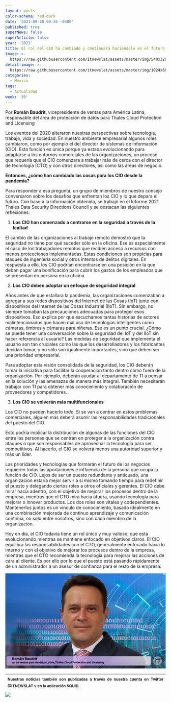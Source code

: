 ```yaml
---
layout: posts
color-schema: red-dark
date: '2021-09-28 09:36 -0400'
published: true
superNews: false
superArticle: false
year: '2021'
title: El rol del CIO ha cambiado y continuará haciéndolo en el futuro
image: >-
  https://raw.githubusercontent.com/itnewslat/assets/master/img/540x320/Roman-Baudrit-p.jpg
detail-image: >-
  https://raw.githubusercontent.com/itnewslat/assets/master/img/1024x680/Roman-Baudrit-g.jpg
categories:
  - Mexico
tags:
  - Actualidad
week: '39'
---
```

Por **Román Baudrit**, vicepresidente de ventas para América Latina, responsable del área de protección de datos para Thales Cloud Protection and Licensing

Los eventos del 2020 alteraron nuestras perspectivas sobre tecnología, trabajo, vida y sociedad.  En nuestro ambiente empresarial algunos roles cambiaron, como por ejemplo el del director de sistemas de información (CIO).  Esta función es única porque ya estaba evolucionando para adaptarse a los entornos comerciales de las organizaciones, un proceso que requería que el CIO comenzara a trabajar más de cerca con el director de tecnología (CTO) y con otros directores, así como las áreas de negocio.

**Entonces, ¿cómo han cambiado las cosas para los CIO desde la pandemia?**

Para responder a esa pregunta, un grupo de miembros de nuestro consejo conversaron sobre los desafíos que enfrentan los CIO y lo que depara el futuro.  Con base a la información obtenida, se trabajó en el Informe 2021 Thales Data Security Directions Council y se destacan las siguientes reflexiones: 

1.	**Los CIO han comenzado a centrarse en la seguridad a través de la lealtad**

El cambio de las organizaciones al trabajo remoto demostró que la seguridad no tiene por qué suceder sólo en la oficina.  Ese es especialmente el caso de los trabajadores remotos que reciben acceso a recursos con menos protecciones implementadas.  Estas condiciones son propicias para ataques de ingeniería social y otros intentos de delitos digitales.  En respuesta a ello, los CIO podrían encontrarse en una posición en la que deban pagar una bonificación para cubrir los gastos de los empleados que se presentan en persona en la oficina.

2.	**Los CIO deben adoptar un enfoque de seguridad integral**

Años antes de que estallara la pandemia, las organizaciones comenzaban a
agregar a sus redes dispositivos del Internet de las Cosas (IoT) junto con dispositivos del Internet de las Cosas Industrial (IIoT).  Sin embargo, no siempre tomaban las precauciones adecuadas para proteger esos dispositivos.  Eso explica por qué escuchamos tantas historias de actores malintencionados que hacen mal uso de tecnologías inteligentes como cámaras, timbres y cámaras para niñeras.
Ese es un punto crucial. ¿Cómo se puede tener una conversación sobre la seguridad del IoT y del IIoT sin hacer referencia al usuario?  Las medidas de seguridad que implementa el usuario son tan cruciales como las que los desarrolladores y los fabricantes decidan tomar, y no sólo son igualmente importantes, sino que deben ser una prioridad empresarial.

Para adoptar esta visión consolidada de la seguridad, los CIO deberán tomar la iniciativa para facilitar la cooperación tanto dentro como fuera de la organización. Por ejemplo, deberán ayudar al departamento de TI a pensar en la solución y las amenazas de manera más integral.  También necesitarán trabajar con TI para obtener más conocimiento y colaboración de proveedores y competidores.

3.	**Los CIO se volverán más multifuncionales**

Los CIO no pueden hacerlo todo. Si se van a centrar en estos problemas comerciales, alguien más deberá asumir las responsabilidades tradicionales del puesto del CIO.

Esto podría implicar la distribución de algunas de las funciones del CIO entre las personas que se centran en proteger a la organización contra ataques o que son responsables de aprovechar la tecnología para ser competitivos.  Al hacerlo, el CIO se volverá menos una autoridad superior y más un líder.

Las prioridades y tecnologías que formarán el futuro de los negocios requieren todas las aportaciones e influencia de la persona que ocupa la función de CIO.  Lejos de ser un puesto redundante y anticuado, una organización estaría mejor servir a sí mismo tomando tiempo para redefinir el puesto y delegando ciertos roles a otros oficiales y gerentes.  El CIO debe mirar hacia adentro, con el objetivo de mejorar los procesos dentro de la empresa, mientras que el CTO mira hacia afuera, usando tecnología para mejorar o innovar productos.  Los dos roles son vitales y codependientes.  Mantenerlos juntos es un vínculo de conocimiento, basado idealmente en una combinación mejorada de continuo aprendizaje y comunicación continúa, no solo entre nosotros, sino con cada miembro de la organización. 

Hoy en día, el CIO todavía tiene un rol único y muy valioso, que está evolucionando mientras se mantiene enfocado en objetivos claros. El CIO equilibra las responsabilidades con el CTO, generalmente enfocado hacia lo interno y con el objetivo de mejorar los procesos dentro de la empresa, mientras que el CTO recomienda la tecnología para mejorar las acciones de cara al cliente.  Es por ello por lo que el puesto está pasando rápidamente de un administrador a un asesor de confianza para el resto de la empresa.

![](https://raw.githubusercontent.com/itnewslat/assets/master/img/540x320/Roman-Baudrit-p.jpg)

<table style="height: 42px;" width="569">
<tbody>
<tr>
<td style="text-align: justify;"><sub><strong>Nuestras noticias también son publicadas a través de nuestra cuenta en Twitter <a href="https://twitter.com/itnewslat?lang=es">@ITNEWSLAT</a> y en la aplicación <a href="https://squidapp.co/en/">SQUID</a></strong></sub></td>
</tr>
</tbody>
</table>

<img src="https://tracker.metricool.com/c3po.jpg?hash=56f88a41e39ab42c063cc51676587a04"/>

